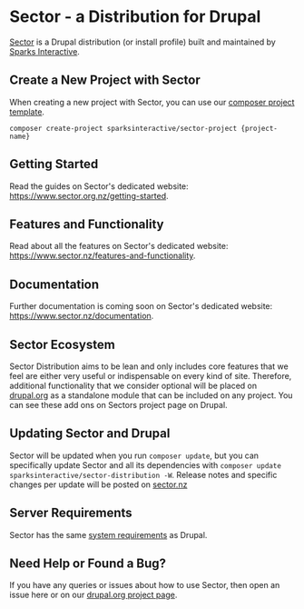 # Sector - a Distribution for Drupal

[Sector](https://www.sector.nz/) is a Drupal distribution (or install profile) built and maintained by [Sparks Interactive](https://www.sparksinteractive.co.nz).

## Create a New Project with Sector

When creating a new project with Sector, you can use our [composer project template](https://github.com/sparksi/sector-project).

    composer create-project sparksinteractive/sector-project {project-name}

## Getting Started

Read the guides on Sector's dedicated website: https://www.sector.org.nz/getting-started.

## Features and Functionality

Read about all the features on Sector's dedicated website: https://www.sector.nz/features-and-functionality.

## Documentation

Further documentation is coming soon on Sector's dedicated website: https://www.sector.nz/documentation.

## Sector Ecosystem

Sector Distribution aims to be lean and only includes core features that we feel are either very useful or indispensable on every kind of site. Therefore, additional functionality that we consider optional will be placed on [drupal.org](https://www.drupal.org) as a standalone module that can be included on any project. You can see these add ons on Sectors project page on Drupal.

## Updating Sector and Drupal

Sector will be updated when you run `composer update`, but you can specifically update Sector and all its dependencies with `composer update sparksinteractive/sector-distribution -W`. Release notes and specific changes per update will be posted on [sector.nz](https://www.sector.nz)

## Server Requirements

Sector has the same [system requirements](https://www.drupal.org/docs/system-requirements) as Drupal.

## Need Help or Found a Bug?

If you have any queries or issues about how to use Sector, then open an issue here or on our [drupal.org project page](https://www.drupal.org/project/sector).

